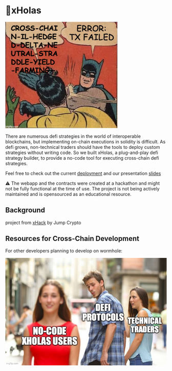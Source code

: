 # 🤞xHolas 

<img src="https://github.com/xHolas-Pit/.github/blob/main/profile/batmanMeme.png?raw=true" width=350>

There are numerous defi strategies in the world of interoperable blockchains, but implementing on-chain executions in solidity is difficult. As defi grows, non-technical traders should have the tools to deploy custom strategies without writing code. 
So we built xHolas, a plug-and-play defi strategy builder, to provide a no-code tool for executing cross-chain defi strategies. 

Feel free to check out the current [deployment](xholas.vercel.app) and our presentation [slides](https://docs.google.com/presentation/d/1V0T_K-vqmEk2MqcLvSJt26at3LBLFKhMuJ7ZT80KZeU/edit?usp=sharing)

⚠️ The webapp and the contracts were created at a hackathon and might not be fully functional at the time of use. The project is not being actively maintained and is opensourced as an educational resource. 

## Background 

project from [xHack](https://jumpcrypto.com/xhack/) by Jump Crypto 

## Resources for Cross-Chain Development 

For other developers planning to develop on wormhole: 

![distractedMeme](https://github.com/xHolas-Pit/.github/blob/main/profile/distractedMeme.jpg?raw=true)
